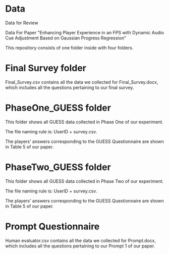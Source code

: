 # Data
Data for Review

Data For Paper "Enhancing Player Experience in an FPS with Dynamic Audio Cue Adjustment Based on Gaussian Progress Regression"

This repository consists of one folder inside with four folders.

# Final Survey folder
Final_Survey.csv contains all the data we collected for Final_Survey.docx, which includes all the questions pertaining to our final survey.

# PhaseOne_GUESS folder
This folder shows all GUESS data collected in Phase One of our experiment. 

The file naming rule is: UserID + survey.csv.

The players' answers corresponding to the GUESS Questionnaire are shown in Table 5 of our paper.

# PhaseTwo_GUESS folder
This folder shows all GUESS data collected in Phase Two of our experiment. 

The file naming rule is: UserID + survey.csv.

The players' answers corresponding to the GUESS Questionnaire are shown in Table 5 of our paper.

# Prompt Questionnaire
Human evaluator.csv contains all the data we collected for Prompt.docx, which includes all the questions pertaining to our Prompt 1 of our paper.
